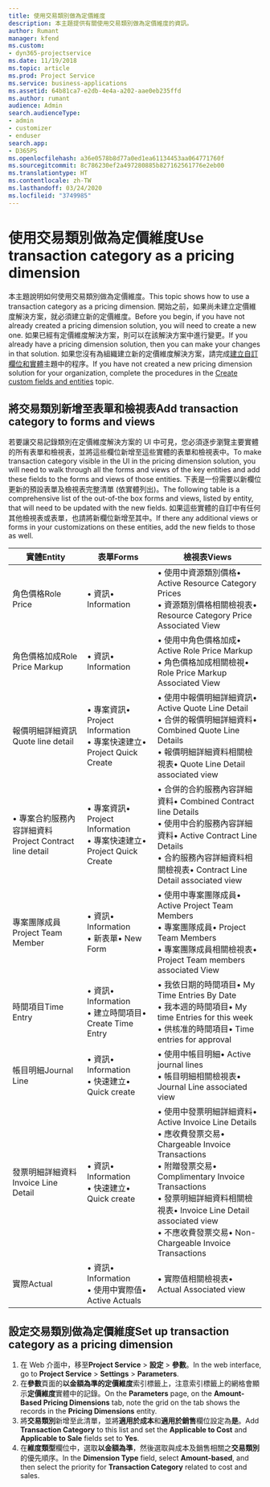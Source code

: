 ```yaml
---
title: 使用交易類別做為定價維度
description: 本主題提供有關使用交易類別做為定價維度的資訊。
author: Rumant
manager: kfend
ms.custom:
- dyn365-projectservice
ms.date: 11/19/2018
ms.topic: article
ms.prod: Project Service
ms.service: business-applications
ms.assetid: 64b81ca7-e2db-4e4a-a202-aae0eb235ffd
ms.author: rumant
audience: Admin
search.audienceType:
- admin
- customizer
- enduser
search.app:
- D365PS
ms.openlocfilehash: a36e0578b8d77a0ed1ea61134453aa064771760f
ms.sourcegitcommit: 8c786230ef2a497280885b827162561776e2eb00
ms.translationtype: HT
ms.contentlocale: zh-TW
ms.lasthandoff: 03/24/2020
ms.locfileid: "3749985"
---
```

# <a name="use-transaction-category-as-a-pricing-dimension"></a><span data-ttu-id="10f6f-103">使用交易類別做為定價維度</span><span class="sxs-lookup"><span data-stu-id="10f6f-103">Use transaction category as a pricing dimension</span></span>
<span data-ttu-id="10f6f-104">本主題說明如何使用交易類別做為定價維度。</span><span class="sxs-lookup"><span data-stu-id="10f6f-104">This topic shows how to use a transaction category as a pricing dimension.</span></span> <span data-ttu-id="10f6f-105">開始之前，如果尚未建立定價維度解決方案，就必須建立新的定價維度。</span><span class="sxs-lookup"><span data-stu-id="10f6f-105">Before you begin, if you have not already created a pricing dimension solution, you will need to create a new one.</span></span> <span data-ttu-id="10f6f-106">如果已經有定價維度解決方案，則可以在該解決方案中進行變更。</span><span class="sxs-lookup"><span data-stu-id="10f6f-106">If you already have a pricing dimension solution, then you can make your changes in that solution.</span></span> <span data-ttu-id="10f6f-107">如果您沒有為組織建立新的定價維度解決方案，請完成[建立自訂欄位和實體](create-custom-fields-entities.md)主題中的程序。</span><span class="sxs-lookup"><span data-stu-id="10f6f-107">If you have not created a new pricing dimension solution for your organization, complete the procedures in the [Create custom fields and entities](create-custom-fields-entities.md) topic.</span></span>

## <a name="add-transaction-category-to-forms-and-views"></a><span data-ttu-id="10f6f-108">將交易類別新增至表單和檢視表</span><span class="sxs-lookup"><span data-stu-id="10f6f-108">Add transaction category to forms and views</span></span>
<span data-ttu-id="10f6f-109">若要讓交易記錄類別在定價維度解決方案的 UI 中可見，您必須逐步瀏覽主要實體的所有表單和檢視表，並將這些欄位新增至這些實體的表單和檢視表中。</span><span class="sxs-lookup"><span data-stu-id="10f6f-109">To make transaction category visible in the UI in the pricing dimension solution, you will need to walk through all the forms and views of the key entities and add these fields to the forms and views of those entities.</span></span>
<span data-ttu-id="10f6f-110">下表是一份需要以新欄位更新的預設表單及檢視表完整清單 (依實體列出)。</span><span class="sxs-lookup"><span data-stu-id="10f6f-110">The following table is a comprehensive list of the out-of-the box forms and views, listed by entity, that will need to be updated with the new fields.</span></span> <span data-ttu-id="10f6f-111">如果這些實體的自訂中有任何其他檢視表或表單，也請將新欄位新增至其中。</span><span class="sxs-lookup"><span data-stu-id="10f6f-111">If there any additional views or forms in your customizations on these entities, add the new fields to those as well.</span></span>

|  <span data-ttu-id="10f6f-112">實體</span><span class="sxs-lookup"><span data-stu-id="10f6f-112">Entity</span></span>        | <span data-ttu-id="10f6f-113">表單</span><span class="sxs-lookup"><span data-stu-id="10f6f-113">Forms</span></span>     |<span data-ttu-id="10f6f-114">檢視表</span><span class="sxs-lookup"><span data-stu-id="10f6f-114">Views</span></span>        |
| ------------------------------|---------------------------------|----------------------------------|
|  <span data-ttu-id="10f6f-115">角色價格</span><span class="sxs-lookup"><span data-stu-id="10f6f-115">Role Price</span></span>|<span data-ttu-id="10f6f-116">• 資訊</span><span class="sxs-lookup"><span data-stu-id="10f6f-116">• Information</span></span> |<span data-ttu-id="10f6f-117">• 使用中資源類別價格</span><span class="sxs-lookup"><span data-stu-id="10f6f-117">• Active Resource Category Prices</span></span><br> <span data-ttu-id="10f6f-118">• 資源類別價格相關檢視表</span><span class="sxs-lookup"><span data-stu-id="10f6f-118">• Resource Category Price Associated View</span></span>|
|  <span data-ttu-id="10f6f-119">角色價格加成</span><span class="sxs-lookup"><span data-stu-id="10f6f-119">Role Price Markup</span></span>|<span data-ttu-id="10f6f-120">• 資訊</span><span class="sxs-lookup"><span data-stu-id="10f6f-120">• Information</span></span>|<span data-ttu-id="10f6f-121">• 使用中角色價格加成</span><span class="sxs-lookup"><span data-stu-id="10f6f-121">• Active Role Price Markup</span></span><br><span data-ttu-id="10f6f-122">• 角色價格加成相關檢視</span><span class="sxs-lookup"><span data-stu-id="10f6f-122">• Role Price Markup Associated View</span></span>|
|  <span data-ttu-id="10f6f-123">報價明細詳細資訊</span><span class="sxs-lookup"><span data-stu-id="10f6f-123">Quote line detail</span></span>|<span data-ttu-id="10f6f-124">• 專案資訊</span><span class="sxs-lookup"><span data-stu-id="10f6f-124">• Project Information</span></span><br><span data-ttu-id="10f6f-125">• 專案快速建立</span><span class="sxs-lookup"><span data-stu-id="10f6f-125">• Project Quick Create</span></span>|<span data-ttu-id="10f6f-126">• 使用中報價明細詳細資訊</span><span class="sxs-lookup"><span data-stu-id="10f6f-126">• Active Quote Line Detail</span></span><br><span data-ttu-id="10f6f-127">• 合併的報價明細詳細資料</span><span class="sxs-lookup"><span data-stu-id="10f6f-127">• Combined Quote Line Details</span></span><br><span data-ttu-id="10f6f-128">• 報價明細詳細資料相關檢視表</span><span class="sxs-lookup"><span data-stu-id="10f6f-128">• Quote Line Detail associated view</span></span>|
|  <span data-ttu-id="10f6f-129">• 專案合約服務內容詳細資料</span><span class="sxs-lookup"><span data-stu-id="10f6f-129">Project Contract line detail</span></span>|<span data-ttu-id="10f6f-130">• 專案資訊</span><span class="sxs-lookup"><span data-stu-id="10f6f-130">• Project Information</span></span><br><span data-ttu-id="10f6f-131">• 專案快速建立</span><span class="sxs-lookup"><span data-stu-id="10f6f-131">• Project Quick Create</span></span>|<span data-ttu-id="10f6f-132">• 合併的合約服務內容詳細資料</span><span class="sxs-lookup"><span data-stu-id="10f6f-132">• Combined Contract line Details</span></span><br><span data-ttu-id="10f6f-133">• 使用中合約服務內容詳細資料</span><span class="sxs-lookup"><span data-stu-id="10f6f-133">• Active Contract Line Details</span></span><br><span data-ttu-id="10f6f-134">• 合約服務內容詳細資料相關檢視表</span><span class="sxs-lookup"><span data-stu-id="10f6f-134">• Contract Line Detail associated view</span></span>|
|  <span data-ttu-id="10f6f-135">專案團隊成員</span><span class="sxs-lookup"><span data-stu-id="10f6f-135">Project Team Member</span></span>|<span data-ttu-id="10f6f-136">• 資訊</span><span class="sxs-lookup"><span data-stu-id="10f6f-136">• Information</span></span><br><span data-ttu-id="10f6f-137">• 新表單</span><span class="sxs-lookup"><span data-stu-id="10f6f-137">• New Form</span></span>|<span data-ttu-id="10f6f-138">• 使用中專案團隊成員</span><span class="sxs-lookup"><span data-stu-id="10f6f-138">• Active Project Team Members</span></span><br><span data-ttu-id="10f6f-139">• 專案團隊成員</span><span class="sxs-lookup"><span data-stu-id="10f6f-139">• Project Team Members</span></span><br><span data-ttu-id="10f6f-140">• 專案團隊成員相關檢視表</span><span class="sxs-lookup"><span data-stu-id="10f6f-140">• Project Team members associated View</span></span>|
|  <span data-ttu-id="10f6f-141">時間項目</span><span class="sxs-lookup"><span data-stu-id="10f6f-141">Time Entry</span></span>|<span data-ttu-id="10f6f-142">• 資訊</span><span class="sxs-lookup"><span data-stu-id="10f6f-142">• Information</span></span><br><span data-ttu-id="10f6f-143">• 建立時間項目</span><span class="sxs-lookup"><span data-stu-id="10f6f-143">• Create Time Entry</span></span>|<span data-ttu-id="10f6f-144">• 我依日期的時間項目</span><span class="sxs-lookup"><span data-stu-id="10f6f-144">• My Time Entries By Date</span></span><br><span data-ttu-id="10f6f-145">• 我本週的時間項目</span><span class="sxs-lookup"><span data-stu-id="10f6f-145">• My time Entries for this week</span></span><br><span data-ttu-id="10f6f-146">• 供核准的時間項目</span><span class="sxs-lookup"><span data-stu-id="10f6f-146">• Time entries for approval</span></span>|
|  <span data-ttu-id="10f6f-147">帳目明細</span><span class="sxs-lookup"><span data-stu-id="10f6f-147">Journal Line</span></span>|<span data-ttu-id="10f6f-148">• 資訊</span><span class="sxs-lookup"><span data-stu-id="10f6f-148">• Information</span></span><br><span data-ttu-id="10f6f-149">• 快速建立</span><span class="sxs-lookup"><span data-stu-id="10f6f-149">• Quick create</span></span>|<span data-ttu-id="10f6f-150">• 使用中帳目明細</span><span class="sxs-lookup"><span data-stu-id="10f6f-150">• Active journal lines</span></span><br><span data-ttu-id="10f6f-151">• 帳目明細相關檢視表</span><span class="sxs-lookup"><span data-stu-id="10f6f-151">• Journal Line associated view</span></span>|
|  <span data-ttu-id="10f6f-152">發票明細詳細資料</span><span class="sxs-lookup"><span data-stu-id="10f6f-152">Invoice Line Detail</span></span>|<span data-ttu-id="10f6f-153">• 資訊</span><span class="sxs-lookup"><span data-stu-id="10f6f-153">• Information</span></span><br><span data-ttu-id="10f6f-154">• 快速建立</span><span class="sxs-lookup"><span data-stu-id="10f6f-154">• Quick create</span></span>|<span data-ttu-id="10f6f-155">• 使用中發票明細詳細資料</span><span class="sxs-lookup"><span data-stu-id="10f6f-155">• Active Invoice Line Details</span></span><br><span data-ttu-id="10f6f-156">• 應收費發票交易</span><span class="sxs-lookup"><span data-stu-id="10f6f-156">• Chargeable Invoice Transactions</span></span><br><span data-ttu-id="10f6f-157">• 附贈發票交易</span><span class="sxs-lookup"><span data-stu-id="10f6f-157">• Complimentary Invoice Transactions</span></span><br><span data-ttu-id="10f6f-158">• 發票明細詳細資料相關檢視表</span><span class="sxs-lookup"><span data-stu-id="10f6f-158">• Invoice Line Detail associated view</span></span><br><span data-ttu-id="10f6f-159">• 不應收費發票交易</span><span class="sxs-lookup"><span data-stu-id="10f6f-159">• Non-Chargeable Invoice Transactions</span></span>|
|  <span data-ttu-id="10f6f-160">實際</span><span class="sxs-lookup"><span data-stu-id="10f6f-160">Actual</span></span>|<span data-ttu-id="10f6f-161">• 資訊</span><span class="sxs-lookup"><span data-stu-id="10f6f-161">• Information</span></span><br><span data-ttu-id="10f6f-162">• 使用中實際值</span><span class="sxs-lookup"><span data-stu-id="10f6f-162">• Active Actuals</span></span>|<span data-ttu-id="10f6f-163">• 實際值相關檢視表</span><span class="sxs-lookup"><span data-stu-id="10f6f-163">• Actual Associated view</span></span>|

## <a name="set-up-transaction-category-as-a-pricing-dimension"></a><span data-ttu-id="10f6f-164">設定交易類別做為定價維度</span><span class="sxs-lookup"><span data-stu-id="10f6f-164">Set up transaction category as a pricing dimension</span></span>

1. <span data-ttu-id="10f6f-165">在 Web 介面中，移至**Project Service** > **設定** > **參數**。</span><span class="sxs-lookup"><span data-stu-id="10f6f-165">In the web interface, go to **Project Service** > **Settings** > **Parameters**.</span></span> 
2. <span data-ttu-id="10f6f-166">在**參數**頁面的**以金額為準的定價維度**索引標籤上，注意索引標籤上的網格會顯示**定價維度**實體中的記錄。</span><span class="sxs-lookup"><span data-stu-id="10f6f-166">On the **Parameters** page, on the **Amount-Based Pricing Dimensions** tab, note the grid on the tab shows the records in the **Pricing Dimensions** entity.</span></span>
3. <span data-ttu-id="10f6f-167">將**交易類別**新增至此清單，並將**適用於成本**和**適用於銷售**欄位設定為**是**。</span><span class="sxs-lookup"><span data-stu-id="10f6f-167">Add **Transaction Category** to this list and set the **Applicable to Cost** and **Applicable to Sale** fields set to **Yes**.</span></span>
4. <span data-ttu-id="10f6f-168">在**維度類型**欄位中，選取**以金額為準**，然後選取與成本及銷售相關之**交易類別**的優先順序。</span><span class="sxs-lookup"><span data-stu-id="10f6f-168">In the **Dimension Type** field, select **Amount-based**, and then select the priority for **Transaction Category** related to cost and sales.</span></span>

